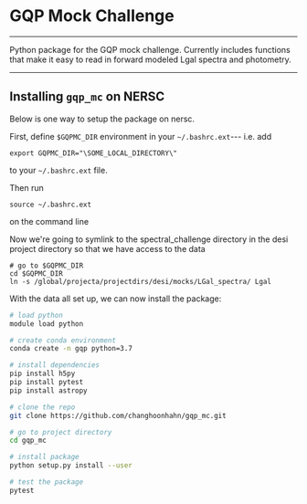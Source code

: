 # GQP Mock Challenge 
----
Python package for the GQP mock challenge. Currently includes functions
that make it easy to read in forward modeled Lgal spectra and photometry. 

-----
## Installing `gqp_mc` on NERSC
Below is one way to setup the package on nersc. 

First, define `$GQPMC_DIR` environment in your `~/.bashrc.ext`---
i.e. add 
```
export GQPMC_DIR="\SOME_LOCAL_DIRECTORY\" 
```
to your `~/.bashrc.ext` file. 

Then run 
```
source ~/.bashrc.ext
```
on the command line 

Now we're going to symlink to the spectral_challenge directory 
in the desi project directory so that we have access to the data
```
# go to $GQPMC_DIR
cd $GQPMC_DIR
ln -s /global/projecta/projectdirs/desi/mocks/LGal_spectra/ Lgal
```

With the data all set up, we can now install the package: 
```bash 
# load python 
module load python 

# create conda environment 
conda create -n gqp python=3.7

# install dependencies
pip install h5py 
pip install pytest 
pip install astropy 

# clone the repo 
git clone https://github.com/changhoonhahn/gqp_mc.git 

# go to project directory
cd gqp_mc 

# install package
python setup.py install --user 

# test the package
pytest 
```
